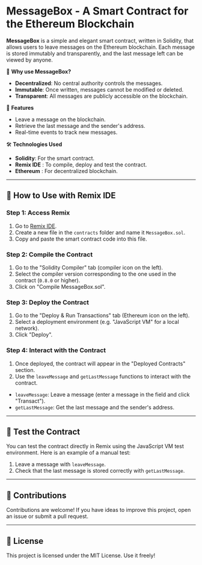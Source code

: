 # MessageBox - A Smart Contract for the Ethereum Blockchain

**MessageBox** is a simple and elegant smart contract, written in Solidity, that allows users to leave messages on the Ethereum blockchain. Each message is stored immutably and transparently, and the last message left can be viewed by anyone.

🌟 **Why use MessageBox?**
- **Decentralized**: No central authority controls the messages.
- **Immutable**: Once written, messages cannot be modified or deleted.
- **Transparent**: All messages are publicly accessible on the blockchain.

🚀 **Features**
- Leave a message on the blockchain.
- Retrieve the last message and the sender's address.
- Real-time events to track new messages.

🛠️ **Technologies Used**
- **Solidity**: For the smart contract.
- **Remix IDE** : To compile, deploy and test the contract.
- **Ethereum** : For decentralized blockchain.

---

## 🚀 How to Use with Remix IDE

### Step 1: Access Remix
1. Go to [Remix IDE](https://remix.ethereum.org/).
2. Create a new file in the `contracts` folder and name it `MessageBox.sol`.
3. Copy and paste the smart contract code into this file.

### Step 2: Compile the Contract
1. Go to the "Solidity Compiler" tab (compiler icon on the left).
2. Select the compiler version corresponding to the one used in the contract (`0.8.0` or higher).
3. Click on "Compile MessageBox.sol".

### Step 3: Deploy the Contract
1. Go to the "Deploy & Run Transactions" tab (Ethereum icon on the left).
2. Select a deployment environment (e.g. "JavaScript VM" for a local network).
3. Click "Deploy".

### Step 4: Interact with the Contract
1. Once deployed, the contract will appear in the "Deployed Contracts" section.
2. Use the `leaveMessage` and `getLastMessage` functions to interact with the contract.
- `leaveMessage`: Leave a message (enter a message in the field and click "Transact").
- `getLastMessage`: Get the last message and the sender's address.

---

## 🧪 Test the Contract
You can test the contract directly in Remix using the JavaScript VM test environment. Here is an example of a manual test:
1. Leave a message with `leaveMessage`.
2. Check that the last message is stored correctly with `getLastMessage`.

---

## 👥 Contributions
Contributions are welcome! If you have ideas to improve this project, open an issue or submit a pull request.

---

## 📜 License
This project is licensed under the MIT License. Use it freely!
